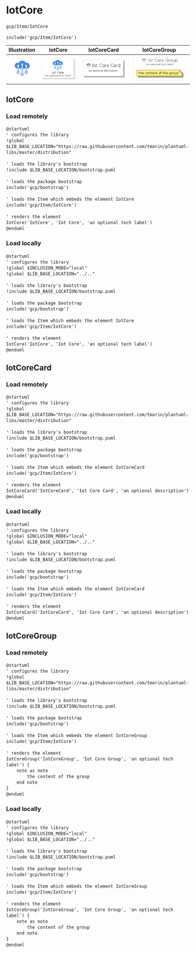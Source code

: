 # IotCore


```text
gcp/Item/IotCore
```

```text
include('gcp/Item/IotCore')
```



| Illustration | IotCore | IotCoreCard | IotCoreGroup |
| :---: | :---: | :---: | :---: |
| ![illustration for Illustration](../../gcp/Item/IotCore.png) | ![illustration for IotCore](../../gcp/Item/IotCore.Local.png) | ![illustration for IotCoreCard](../../gcp/Item/IotCoreCard.Local.png) | ![illustration for IotCoreGroup](../../gcp/Item/IotCoreGroup.Local.png) |




## IotCore

### Load remotely
```plantuml
@startuml
' configures the library
!global $LIB_BASE_LOCATION="https://raw.githubusercontent.com/tmorin/plantuml-libs/master/distribution"

' loads the library's bootstrap
!include $LIB_BASE_LOCATION/bootstrap.puml

' loads the package bootstrap
include('gcp/bootstrap')

' loads the Item which embeds the element IotCore
include('gcp/Item/IotCore')

' renders the element
IotCore('IotCore', 'Iot Core', 'an optional tech label')
@enduml
```

### Load locally
```plantuml
@startuml
' configures the library
!global $INCLUSION_MODE="local"
!global $LIB_BASE_LOCATION="../.."

' loads the library's bootstrap
!include $LIB_BASE_LOCATION/bootstrap.puml

' loads the package bootstrap
include('gcp/bootstrap')

' loads the Item which embeds the element IotCore
include('gcp/Item/IotCore')

' renders the element
IotCore('IotCore', 'Iot Core', 'an optional tech label')
@enduml
```

## IotCoreCard

### Load remotely
```plantuml
@startuml
' configures the library
!global $LIB_BASE_LOCATION="https://raw.githubusercontent.com/tmorin/plantuml-libs/master/distribution"

' loads the library's bootstrap
!include $LIB_BASE_LOCATION/bootstrap.puml

' loads the package bootstrap
include('gcp/bootstrap')

' loads the Item which embeds the element IotCoreCard
include('gcp/Item/IotCore')

' renders the element
IotCoreCard('IotCoreCard', 'Iot Core Card', 'an optional description')
@enduml
```

### Load locally
```plantuml
@startuml
' configures the library
!global $INCLUSION_MODE="local"
!global $LIB_BASE_LOCATION="../.."

' loads the library's bootstrap
!include $LIB_BASE_LOCATION/bootstrap.puml

' loads the package bootstrap
include('gcp/bootstrap')

' loads the Item which embeds the element IotCoreCard
include('gcp/Item/IotCore')

' renders the element
IotCoreCard('IotCoreCard', 'Iot Core Card', 'an optional description')
@enduml
```

## IotCoreGroup

### Load remotely
```plantuml
@startuml
' configures the library
!global $LIB_BASE_LOCATION="https://raw.githubusercontent.com/tmorin/plantuml-libs/master/distribution"

' loads the library's bootstrap
!include $LIB_BASE_LOCATION/bootstrap.puml

' loads the package bootstrap
include('gcp/bootstrap')

' loads the Item which embeds the element IotCoreGroup
include('gcp/Item/IotCore')

' renders the element
IotCoreGroup('IotCoreGroup', 'Iot Core Group', 'an optional tech label') {
    note as note
        the content of the group
    end note
}
@enduml
```

### Load locally
```plantuml
@startuml
' configures the library
!global $INCLUSION_MODE="local"
!global $LIB_BASE_LOCATION="../.."

' loads the library's bootstrap
!include $LIB_BASE_LOCATION/bootstrap.puml

' loads the package bootstrap
include('gcp/bootstrap')

' loads the Item which embeds the element IotCoreGroup
include('gcp/Item/IotCore')

' renders the element
IotCoreGroup('IotCoreGroup', 'Iot Core Group', 'an optional tech label') {
    note as note
        the content of the group
    end note
}
@enduml
```

